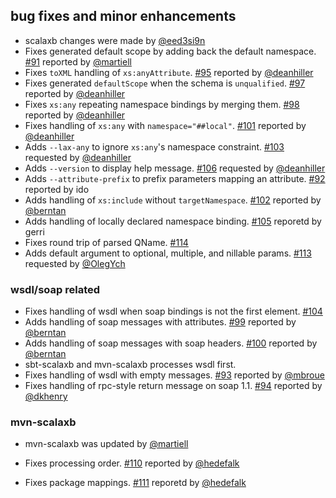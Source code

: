 ## bug fixes and minor enhancements
- scalaxb changes were made by [@eed3si9n][@eed3si9n]
- Fixes generated default scope by adding back the default namespace. [#91][#91] reported by [@martiell][@martiell]
- Fixes `toXML` handling of `xs:anyAttribute`. [#95][#95] reported by [@deanhiller][@deanhiller]
- Fixes generated `defaultScope` when the schema is `unqualified`. [#97][#97] reported by [@deanhiller][@deanhiller]
- Fixes `xs:any` repeating namespace bindings by merging them. [#98][#98] reported by [@deanhiller][@deanhiller]
- Fixes handling of `xs:any` with `namespace="##local"`. [#101][#101] reported by [@deanhiller][@deanhiller]
- Adds `--lax-any` to ignore `xs:any`'s namespace constraint. [#103][#103] requested by [@deanhiller][@deanhiller]
- Adds `--version` to display help message. [#106][#106] requested by [@deanhiller][@deanhiller]
- Adds `--attribute-prefix` to prefix parameters mapping an attribute. [#92][#92] reported by ido
- Adds handling of `xs:include` without `targetNamespace`. [#102][#102] reported by [@berntan][@berntan]
- Adds handling of locally declared namespace binding. [#105][#105] reporetd by gerri
- Fixes round trip of parsed QName. [#114][#114]
- Adds default argument to optional, multiple, and nillable params. [#113][#113] requested by [@OlegYch][@OlegYch]

### wsdl/soap related
- Fixes handling of wsdl when soap bindings is not the first element. [#104][#104]
- Adds handling of soap messages with attributes. [#99][#99] reported by [@berntan][@berntan]
- Adds handling of soap messages with soap headers. [#100][#100] reported by [@berntan][@berntan]
- sbt-scalaxb and mvn-scalaxb processes wsdl first.
- Fixes handling of wsdl with empty messages. [#93][#93] reported by [@mbroue][@mbroue]
- Fixes handling of rpc-style return message on soap 1.1. [#94][#94] reported by [@dkhenry][@dkhenry]

### mvn-scalaxb
- mvn-scalaxb was updated by [@martiell][@martiell]
- Fixes processing order. [#110][#110] reported by [@hedefalk][@hedefalk]
- Fixes package mappings. [#111][#111] reporetd by [@hedefalk][@hedefalk]

  [#91]: https://github.com/eed3si9n/scalaxb/issues/91
  [#92]: https://github.com/eed3si9n/scalaxb/issues/92
  [#93]: https://github.com/eed3si9n/scalaxb/issues/93
  [#94]: https://github.com/eed3si9n/scalaxb/issues/94
  [#95]: https://github.com/eed3si9n/scalaxb/issues/95
  [#96]: https://github.com/eed3si9n/scalaxb/issues/96
  [#97]: https://github.com/eed3si9n/scalaxb/issues/97
  [#98]: https://github.com/eed3si9n/scalaxb/issues/98
  [#99]: https://github.com/eed3si9n/scalaxb/issues/99
  [#100]: https://github.com/eed3si9n/scalaxb/issues/100
  [#101]: https://github.com/eed3si9n/scalaxb/issues/101
  [#102]: https://github.com/eed3si9n/scalaxb/issues/102
  [#103]: https://github.com/eed3si9n/scalaxb/issues/103
  [#104]: https://github.com/eed3si9n/scalaxb/issues/104
  [#105]: https://github.com/eed3si9n/scalaxb/issues/105
  [#106]: https://github.com/eed3si9n/scalaxb/issues/106
  [#110]: https://github.com/eed3si9n/scalaxb/issues/110
  [#111]: https://github.com/eed3si9n/scalaxb/issues/111
  [#113]: https://github.com/eed3si9n/scalaxb/issues/113
  [#114]: https://github.com/eed3si9n/scalaxb/issues/114
  [@eed3si9n]: https://github.com/eed3si9n
  [@martiell]: https://github.com/martiell
  [@mbroue]: https://github.com/mbroue
  [@deanhiller]: https://github.com/deanhiller
  [@dkhenry]: https://github.com/dkhenry
  [@berntan]: https://github.com/berntan
  [@OlegYch]: https://github.com/OlegYch
  [@hedefalk]: https://github.com/hedefalk
